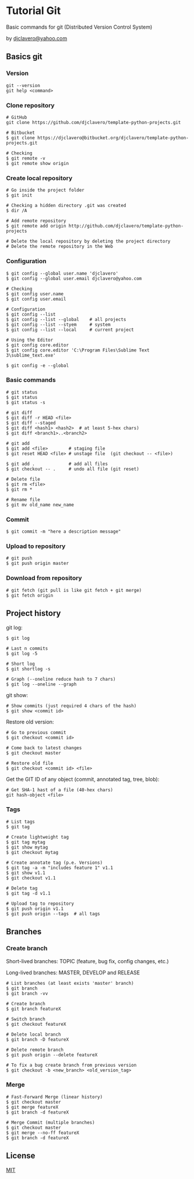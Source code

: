 # Tutorial Git 

Basic commands for git (Distributed Version Control System)

by djclavero@yahoo.com 


## Basics git

### Version

```
git --version
git help <command>
```

### Clone repository

```
# GitHub
git clone https://github.com/djclavero/template-python-projects.git

# Bitbucket
$ git clone https://djclavero@bitbucket.org/djclavero/template-python-projects.git

# Checking 
$ git remote -v
$ git remote show origin
```

### Create local repository

```
# Go inside the project folder
$ git init

# Checking a hidden directory .git was created
$ dir /A 

# Add remote repository
$ git remote add origin http://github.com/djclavero/template-python-projects

# Delete the local repository by deleting the project directory
# Delete the remote repository in the Web
```

### Configuration

```
$ git config --global user.name 'djclavero'
$ git config --global user.email djclavero@yahoo.com

# Checking
$ git config user.name
$ git config user.email

# Configuration
$ git config --list
$ git config --list --global    # all projects
$ git config --list --styem     # system
$ git config --list --local     # current project

# Using the Editor
$ git config core.editor
$ git config core.editor 'C:\Program Files\Sublime Text 3\sublime_text.exe'

$ git config -e --global
```

### Basic commands

```
# git status
$ git status
$ git status -s

# git diff
$ git diff -r HEAD <file>
$ git diff --staged
$ git diff <hash1> <hash2>  # at least 5-hex chars)
$ git diff <branch1>..<branch2>

# git add
$ git add <file>        # staging file
$ git reset HEAD <file> # unstage file  (git checkout -- <file>)

$ git add .             # add all files
$ git checkout -- .     # undo all file (git reset)

# Delete file
$ git rm <file>
$ git rm *

# Rename file
$ git mv old_name new_name
```

### Commit 

```
$ git commit -m "here a description message"
```

### Upload to repository

```
# git push
$ git push origin master
```

### Download from repository

```
# git fetch (git pull is like git fetch + git merge)
$ git fetch origin
```

## Project history

git log:

```
$ git log

# Last n commits
$ git log -5

# Short log
$ git shortlog -s

# Graph (--oneline reduce hash to 7 chars)
$ git log --oneline --graph
```

git show:

```
# Show commits (just required 4 chars of the hash)
$ git show <commit id>
```

Restore old version:

```
# Go to previous commit
$ git checkout <commit id>

# Come back to latest changes
$ git checkout master

# Restore old file
$ git checkout <commit id> <file>
```

Get the GIT ID of any object (commit, annotated tag, tree, blob):

```
# Get SHA-1 hast of a file (40-hex chars)
git hash-object <file>
```

### Tags

```
# List tags
$ git tag

# Create lightweight tag
$ git tag mytag
$ git show mytag
$ git checkout mytag

# Create annotate tag (p.e. Versions)
$ git tag -a -m "includes feature 1" v1.1
$ git show v1.1
$ git checkout v1.1  

# Delete tag 
$ git tag -d v1.1

# Upload tag to repository
$ git push origin v1.1
$ git push origin --tags  # all tags
```

## Branches

### Create branch

Short-lived branches: TOPIC (feature, bug fix, config changes, etc.)

Long-lived  branches: MASTER, DEVELOP and RELEASE

```
# List branches (at least exists 'master' branch)
$ git branch
$ git branch -vv

# Create branch
$ git branch featureX

# Switch branch
$ git checkout featureX

# Delete local branch
$ git branch -D featureX

# Delete remote branch
$ git push origin --delete featureX 

# To fix a bug create branch from previous version
$ git checkout -b <new_branch> <old_version_tag>
```

### Merge

```
# Fast-Forward Merge (linear history)
$ git checkout master
$ git merge featureX
$ git branch -d featureX

# Merge Commit (multiple branches)
$ git checkout master
$ git merge --no-ff featureX
$ git branch -d featureX
```

## License
[MIT](https://choosealicense.com/licenses/mit/)